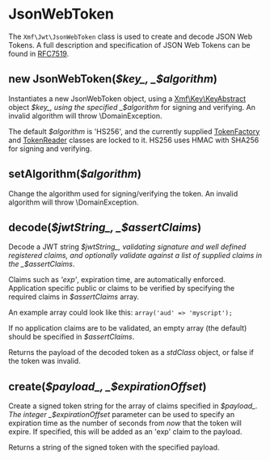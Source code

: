 # JsonWebToken

The `Xmf\Jwt\JsonWebToken` class is used to create and decode JSON Web Tokens. A full description and specification of JSON Web Tokens can be found in [RFC7519](https://tools.ietf.org/html/rfc7519).

## new JsonWebToken\(_$key_, _$algorithm_\)

Instantiates a new JsonWebToken object, using a [Xmf\Key\KeyAbstract](../key/keyabstract.md) object _$key_, using the specified _$algorithm_ for signing and verifying. An invalid algorithm will throw \DomainException.

The default _$algorithm_ is 'HS256', and the currently supplied [TokenFactory](tokenfactory.md) and [TokenReader](tokenreader.md) classes are locked to it. HS256 uses HMAC with SHA256 for signing and verifying.

## setAlgorithm\(_$algorithm_\)

Change the algorithm used for signing/verifying the token. An invalid algorithm will throw \DomainException.

## decode\(_$jwtString_, _$assertClaims_\)

Decode a JWT string _$jwtString_, validating signature and well defined registered claims, and optionally validate against a list of supplied claims in the _$assertClaims_.

Claims such as _'exp'_, expiration time, are automatically enforced. Application specific public or claims to be verified by specifying the required claims in _$assertClaims_ array.

An example array could look like this: `array('aud' => 'myscript');`

If no application claims are to be validated, an empty array \(the default\) should be specified in _$assertClaims_.

Returns the payload of the decoded token as a _stdClass_ object, or false if the token was invalid.

## create\(_$payload_, _$expirationOffset_\)

Create a signed token string for the array of claims specified in _$payload_. The integer _$expirationOffset_ parameter can be used to specify an expiration time as the number of seconds from _now_ that the token will expire. If specified, this will be added as an 'exp' claim to the payload.

Returns a string of the signed token with the specified payload.

